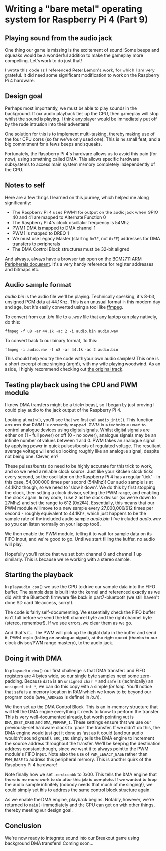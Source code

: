 Writing a "bare metal" operating system for Raspberry Pi 4 (Part 9)
===================================================================

Playing sound from the audio jack
---------------------------------
One thing our game is missing is the excitement of sound! Some beeps and squeaks would be a wonderful addition to make the gameplay more compelling. Let's work to do just that!

I wrote this code as I referenced [Peter Lemon's work](https://github.com/PeterLemon/RaspberryPi/tree/master/Sound/PWM/8BIT/44100Hz/Stereo/CPU), for which I am very grateful. It did need some significant modification to work on the Raspberry Pi 4 hardware.

Design goal
-----------
Perhaps most importantly, we must be able to play sounds in the background. If our audio playback ties up the CPU, then gameplay will stop whilst the sound is playing. I think any player would be immediately put off by the rude intrusion into their adventure!

One solution for this is to implement multi-tasking, thereby making use of the four CPU cores (so far we've only used one). This is no small feat, and a big commitment for a fews beeps and squeaks.

Fortunately, the Raspberry Pi 4's hardware allows us to avoid this pain (for now), using something called DMA. This allows specific hardware subsystems to access main system memory completely independently of the CPU.

Notes to self
-------------
Here are a few things I learned on this journey, which helped me along significantly:

 * The Raspberry Pi 4 uses PWM1 for output on the audio jack when GPIO 40 and 41 are mapped to Alternate Function 0
 * The Raspberry Pi 4's clock oscillator frequency is 54Mhz
 * PWM1 DMA is mapped to DMA channel 1
 * PWM1 is mapped to DREQ 1
 * We must use Legacy Master (starting `0x7E`, not `0xFE`) addresses for DMA transfers to peripherals
 * The DMA Control Block structures must be 32-bit aligned

And always, always have a browser tab open on the [BCM2711 ARM Peripherals document](https://www.raspberrypi.org/documentation/hardware/raspberrypi/bcm2711/rpi_DATA_2711_1p0.pdf). It's a very handy reference for register addresses and bitmaps etc.

Audio sample format
-------------------
_audio.bin_ is the audio file we'll be playing. Technically speaking, it's 8-bit, unsigned PCM data at 44.1Khz. This is an unusual format in this modern day and age, but it's easily converted using a tool like [ffmpeg](https://ffmpeg.org/).

To convert from our _.bin_ file to a _.wav_ file that any laptop can play natively, do this:

`ffmpeg -f u8 -ar 44.1k -ac 2 -i audio.bin audio.wav`

To convert back to our binary format, do this:

`ffmpeg -i audio.wav -f u8 -ar 44.1k -ac 2 audio.bin`

This should help you try the code with your own audio samples! This one is a short excerpt of [me](https://isometim.es) singing (argh!), with my wife playing woodwind. As an aside, I highly recommend checking out [the original track](https://www.youtube.com/watch?v=k1UoUNC3Wj0).

Testing playback using the CPU and PWM module
---------------------------------------------
I knew DMA transfers might be a tricky beast, so I began by just proving I could play audio to the jack output of the Raspberry Pi 4.

Looking at `main()`, you'll see that we first call `audio_init()`. This function ensures that PWM1 is correctly mapped. PWM is a technique used to control analogue devices using digital signals. Whilst digital signals are either on (1 - full power) or off (0 - no power), analogue signals may be an infinite number of values between 1 and 0. PWM fakes an analogue signal by applying power in quick pulses/bursts of regulated voltage. The resultant average voltage will end up looking roughly like an analogue signal, despite not being one. Clever, eh?

These pulses/bursts do need to be highly accurate for this trick to work, and so we need a reliable clock source. Just like your kitchen clock ticks every second, so the oscillator on the Raspberry Pi 4 has a regular 'tick' - in this case, 54,000,000 times per second (54Mhz)! Our audio sample is at 44.1Khz though, so we need to 'slow it down'. We do this by first stopping the clock, then setting a clock divisor, setting the PWM range, and enabling the clock again. In my code, I use 2 as the clock divisor (so we're down to 27Mhz) and set the range to 612 (0x264). Essentially, this means that our PWM module will move to a new sample every 27,000,000/612 times per second - roughly equivalent to 44.1Khz, which just happens to be the sample rate of the included audio sample _audio.bin_ (I've included _audio.wav_ so you can listen normally on your laptop too!).

We then enable the PWM module, telling it to wait for sample data on its FIFO input, and we're good to go. Until we start filling the buffer, no audio will play.

Hopefully you'll notice that we set both channel 0 and channel 1 up similarly. This is because we're working with a stereo sample.

Starting the playback
---------------------
In `playaudio_cpu()` we use the CPU to drive our sample data into the FIFO buffer. The sample data is built into the kernel and referenced exactly as we did with the Bluetooth firmware file back in part7-bluetooth (we still haven't done SD card file access, sorry!).

The code is fairly self-documenting. We essentially check the FIFO buffer isn't full before we send the left channel byte and the right channel byte (stereo, remember!). If we see errors, we clear them as we go.

And that's it... The PWM will pick up the digital data in the buffer and send it, PWM-style (faking an analogue signal), at the right speed (thanks to our clock divisor/PWM range mastery), to the audio jack.

Doing it with DMA
-----------------
In `playaudio_dma()` our first challenge is that DMA transfers and FIFO registers are 4 bytes wide, so our single byte samples need some zero-padding. Because `data` is an `unsigned char *` and `safe` is (technically) an `unsigned int *`, we can do this copy with a simple _for loop_. You'll notice that `safe` is a memory location in RAM which we know to be beyond our program code (`SAFE_ADDRESS` is defined in _io.h_).

We then set up the DMA Control Block. This is an in-memory structure that will tell the DMA engine everything it needs to know to perform the transfer. This is very well-documented already, but worth pointing out is `DMA_DEST_DREQ` and `DMA_PERMAP_1`. These settings ensure that we use our previously-set hardware clock to 'pace' the transfer. If we didn't do this, the DMA engine would just get it done as fast as it could (and our audio wouldn't sound great!). `SRC_INC` simply tells the DMA engine to increment the source address throughout the transfer. We'll be keeping the destination address constant though, since we want it to always point to the PWM module's FIFO input. Note also the use of `PWM_LEGACY_BASE` rather than `PWM_BASE` to address this peripheral memory. This is another quirk of the Raspberry Pi 4 hardware!

Note finally how we set `.nextconbk` to 0x00. This tells the DMA engine that there is no more work to do after this job is complete. If we wanted to loop the audio sample infinitely (nobody needs that much of me singing!), we could simply set this to address the same control block structure again.

As we enable the DMA engine, playback begins. Notably, however, we're returned to `main()` immediately and the CPU can get on with other things, thereby meeting our design goal.

Conclusion
----------
We're now ready to integrate sound into our Breakout game using background DMA transfers! Coming soon...
